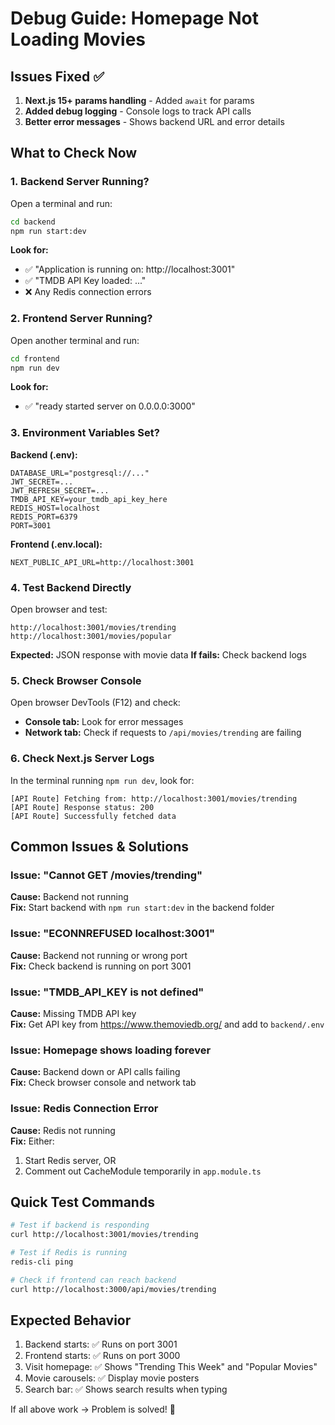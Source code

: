 # Debug Guide: Homepage Not Loading Movies

## Issues Fixed ✅

1. **Next.js 15+ params handling** - Added `await` for params
2. **Added debug logging** - Console logs to track API calls
3. **Better error messages** - Shows backend URL and error details

## What to Check Now

### 1. Backend Server Running?

Open a terminal and run:
```bash
cd backend
npm run start:dev
```

**Look for:**
- ✅ "Application is running on: http://localhost:3001"
- ✅ "TMDB API Key loaded: ..."
- ❌ Any Redis connection errors

### 2. Frontend Server Running?

Open another terminal and run:
```bash
cd frontend
npm run dev
```

**Look for:**
- ✅ "ready started server on 0.0.0.0:3000"

### 3. Environment Variables Set?

**Backend (.env):**
```env
DATABASE_URL="postgresql://..."
JWT_SECRET=...
JWT_REFRESH_SECRET=...
TMDB_API_KEY=your_tmdb_api_key_here
REDIS_HOST=localhost
REDIS_PORT=6379
PORT=3001
```

**Frontend (.env.local):**
```env
NEXT_PUBLIC_API_URL=http://localhost:3001
```

### 4. Test Backend Directly

Open browser and test:
```
http://localhost:3001/movies/trending
http://localhost:3001/movies/popular
```

**Expected:** JSON response with movie data
**If fails:** Check backend logs

### 5. Check Browser Console

Open browser DevTools (F12) and check:
- **Console tab:** Look for error messages
- **Network tab:** Check if requests to `/api/movies/trending` are failing

### 6. Check Next.js Server Logs

In the terminal running `npm run dev`, look for:
```
[API Route] Fetching from: http://localhost:3001/movies/trending
[API Route] Response status: 200
[API Route] Successfully fetched data
```

## Common Issues & Solutions

### Issue: "Cannot GET /movies/trending"
**Cause:** Backend not running  
**Fix:** Start backend with `npm run start:dev` in the backend folder

### Issue: "ECONNREFUSED localhost:3001"
**Cause:** Backend not running or wrong port  
**Fix:** Check backend is running on port 3001

### Issue: "TMDB_API_KEY is not defined"
**Cause:** Missing TMDB API key  
**Fix:** Get API key from https://www.themoviedb.org/ and add to `backend/.env`

### Issue: Homepage shows loading forever
**Cause:** Backend down or API calls failing  
**Fix:** Check browser console and network tab

### Issue: Redis Connection Error
**Cause:** Redis not running  
**Fix:** Either:
1. Start Redis server, OR
2. Comment out CacheModule temporarily in `app.module.ts`

## Quick Test Commands

```bash
# Test if backend is responding
curl http://localhost:3001/movies/trending

# Test if Redis is running
redis-cli ping

# Check if frontend can reach backend
curl http://localhost:3000/api/movies/trending
```

## Expected Behavior

1. Backend starts: ✅ Runs on port 3001
2. Frontend starts: ✅ Runs on port 3000
3. Visit homepage: ✅ Shows "Trending This Week" and "Popular Movies"
4. Movie carousels: ✅ Display movie posters
5. Search bar: ✅ Shows search results when typing

If all above work → Problem is solved! 🎉
